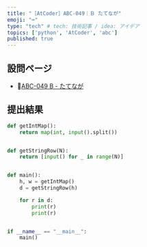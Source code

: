```yaml
---
title: "［AtCoder］ABC-049｜Ｂ たてなが"
emoji: "⌨️"
type: "tech" # tech: 技術記事 / idea: アイデア
topics: ['python', 'AtCoder', 'abc']
published: true
---
```


## 設問ページ

- 🔗[ABC-049 B - たてなが](https://atcoder.jp/contests/abc049/tasks/abc049_b)

## 提出結果

```python
def getIntMap():
    return map(int, input().split())


def getStringRow(N):
    return [input() for _ in range(N)]


def main():
    h, w = getIntMap()
    d = getStringRow(h)

    for r in d:
        print(r)
        print(r)


if __name__ == "__main__":
    main()
```
